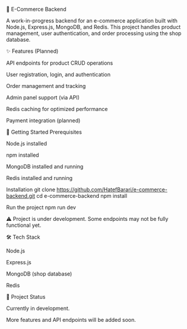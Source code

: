 🛒 E-Commerce Backend

A work-in-progress backend for an e-commerce application built with Node.js, Express.js, MongoDB, and Redis.
This project handles product management, user authentication, and order processing using the shop database.

✨ Features (Planned)

API endpoints for product CRUD operations

User registration, login, and authentication

Order management and tracking

Admin panel support (via API)

Redis caching for optimized performance

Payment integration (planned)

🚀 Getting Started
Prerequisites

Node.js installed

npm installed

MongoDB installed and running

Redis installed and running

Installation
git clone https://github.com/HatefBarari/e-commerce-backend.git
cd e-commerce-backend
npm install

Run the project
npm run dev


⚠️ Project is under development. Some endpoints may not be fully functional yet.

🛠 Tech Stack

Node.js

Express.js

MongoDB (shop database)

Redis

📌 Project Status

Currently in development.

More features and API endpoints will be added soon.
